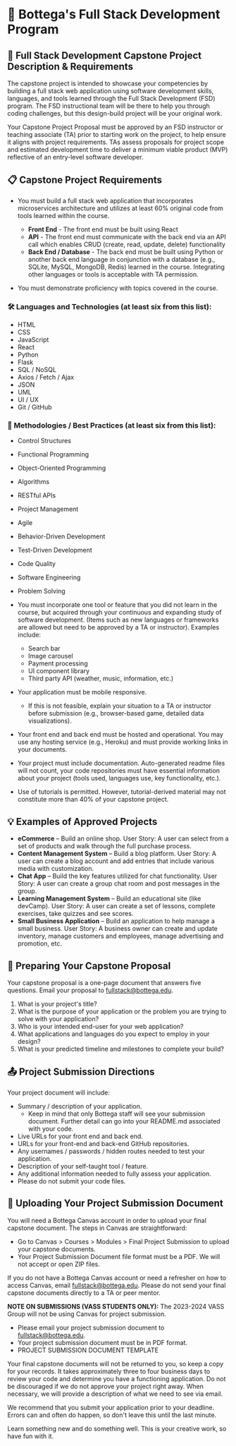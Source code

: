 # 🚀 Bottega's Full Stack Development Program

## 💎 Full Stack Development Capstone Project Description & Requirements

The capstone project is intended to showcase your competencies by building a full stack web application using software development skills, languages, and tools learned through the Full Stack Development (FSD) program. The FSD instructional team will be there to help you through coding challenges, but this design-build project will be your original work.

Your Capstone Project Proposal must be approved by an FSD instructor or teaching associate (TA) prior to starting work on the project, to help ensure it aligns with project requirements. TAs assess proposals for project scope and estimated development time to deliver a minimum viable product (MVP) reflective of an entry-level software developer.

## 📋 Capstone Project Requirements

- You must build a full stack web application that incorporates microservices architecture and utilizes at least 60% original code from tools learned within the course.
  - **Front End** - The front end must be built using React
  - **API** - The front end must communicate with the back end via an API call which enables CRUD (create, read, update, delete) functionality
  - **Back End / Database** - The back end must be built using Python or another back end language in conjunction with a database (e.g., SQLite, MySQL, MongoDB, Redis) learned in the course. Integrating other languages or tools is acceptable with TA permission.

- You must demonstrate proficiency with topics covered in the course.

### 🛠️ Languages and Technologies (at least six from this list):
- HTML
- CSS
- JavaScript
- React
- Python
- Flask
- SQL / NoSQL
- Axios / Fetch / Ajax
- JSON
- UML
- UI / UX
- Git / GitHub

### 📐 Methodologies / Best Practices (at least six from this list):
- Control Structures
- Functional Programming
- Object-Oriented Programming
- Algorithms
- RESTful APIs
- Project Management
- Agile
- Behavior-Driven Development
- Test-Driven Development
- Code Quality
- Software Engineering
- Problem Solving

- You must incorporate one tool or feature that you did not learn in the course, but acquired through your continuous and expanding study of software development. (Items such as new languages or frameworks are allowed but need to be approved by a TA or instructor). Examples include:
  - Search bar
  - Image carousel
  - Payment processing
  - UI component library
  - Third party API (weather, music, information, etc.)

- Your application must be mobile responsive.
  - If this is not feasible, explain your situation to a TA or instructor before submission (e.g., browser-based game, detailed data visualizations).

- Your front end and back end must be hosted and operational. You may use any hosting service (e.g., Heroku) and must provide working links in your documents.

- Your project must include documentation. Auto-generated readme files will not count, your code repositories must have essential information about your project (tools used, languages use, key functionality, etc.).

- Use of tutorials is permitted. However, tutorial-derived material may not constitute more than 40% of your capstone project.

## 💡 Examples of Approved Projects

- **eCommerce** – Build an online shop. User Story: A user can select from a set of products and walk through the full purchase process.
- **Content Management System** – Build a blog platform. User Story: A user can create a blog account and add entries that include various media with customization.
- **Chat App** – Build the key features utilized for chat functionality. User Story: A user can create a group chat room and post messages in the group.
- **Learning Management System** – Build an educational site (like devCamp). User Story: A user can create a set of lessons, complete exercises, take quizzes and see scores.
- **Small Business Application** – Build an application to help manage a small business. User Story: A business owner can create and update inventory, manage customers and employees, manage advertising and promotion, etc.

## 📝 Preparing Your Capstone Proposal

Your capstone proposal is a one-page document that answers five questions. Email your proposal to fullstack@bottega.edu.

1. What is your project's title?
2. What is the purpose of your application or the problem you are trying to solve with your application?
3. Who is your intended end-user for your web application?
4. What applications and languages do you expect to employ in your design?
5. What is your predicted timeline and milestones to complete your build?

## 📤 Project Submission Directions

Your project document will include:

- Summary / description of your application.
  - Keep in mind that only Bottega staff will see your submission document. Further detail can go into your README.md associated with your code.
- Live URLs for your front end and back end.
- URLs for your front-end and back-end GitHub repositories.
- Any usernames / passwords / hidden routes needed to test your application.
- Description of your self-taught tool / feature.
- Any additional information needed to fully assess your application.
- Please do not submit your code files.

## 🔗 Uploading Your Project Submission Document

You will need a Bottega Canvas account in order to upload your final capstone document. The steps in Canvas are straightforward:

- Go to Canvas > Courses > Modules > Final Project Submission to upload your capstone documents.
- Your Project Submission Document file format must be a PDF. We will not accept or open ZIP files.

If you do not have a Bottega Canvas account or need a refresher on how to access Canvas, email fullstack@bottega.edu. Please do not send your final capstone documents directly to a TA or peer mentor.

**NOTE ON SUBMISSIONS (VASS STUDENTS ONLY):** The 2023-2024 VASS Group will not be using Canvas for project submission.
- Please email your project submission document to fullstack@bottega.edu.
- Your project submission document must be in PDF format.
- PROJECT SUBMISSION DOCUMENT TEMPLATE

Your final capstone documents will not be returned to you, so keep a copy for your records. It takes approximately three to four business days to review your code and determine you have a functioning application. Do not be discouraged if we do not approve your project right away. When necessary, we will provide a description of what we need to see via email.

We recommend that you submit your application prior to your deadline. Errors can and often do happen, so don't leave this until the last minute.

Learn something new and do something well. This is your creative work, so have fun with it.